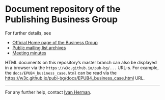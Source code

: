 # Document repository of the Publishing Business Group

For further details, see

* [Official Home page of the Business Group](https://www.w3.org/community/publishingbg/)
* [Public mailing list archives](http://lists.w3.org/Archives/Public/public-publishingbg/)
* [Meeting minutes](https://www.w3.org/wiki/PublishingBG/Minutes)

HTML documents on this repository’s master branch can also be displayed in a browser via the `https://w3c.github.io/pub-bg/...` URL-s. For example, the `docs/EPUB4_business_case.html` can be read via the https://w3c.github.io/publ-bg/docs/EPUB4_business_case.html URL.

---

For any further help, contact [Ivan Herman](ivan@w3.org).
